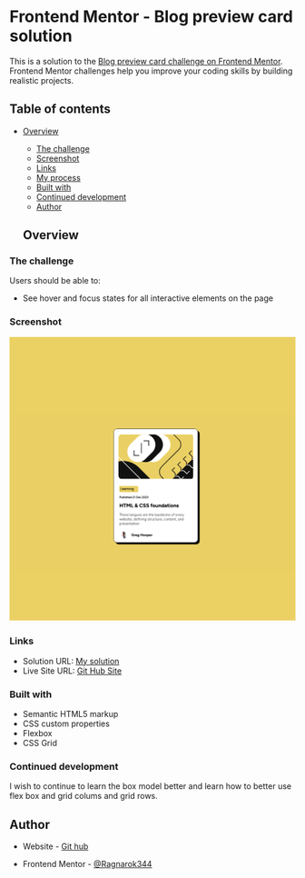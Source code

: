 # Frontend Mentor - Blog preview card solution

This is a solution to the [Blog preview card challenge on Frontend Mentor](https://www.frontendmentor.io/challenges/blog-preview-card-ckPaj01IcS). Frontend Mentor challenges help you improve your coding skills by building realistic projects. 

## Table of contents

- [Overview](#overview)
  - [The challenge](#the-challenge)
  - [Screenshot](#screenshot)
  - [Links](#links)
  - [My process](#my-process)
  - [Built with](#built-with)
  - [Continued development](#continued-development)
  - [Author](#author)


  ## Overview

### The challenge

Users should be able to:

- See hover and focus states for all interactive elements on the page

### Screenshot

![Screen Shot](<Screenshot 2024-07-22 at 22.21.36.png>)

### Links

- Solution URL: [My solution](https://www.frontendmentor.io/solutions/blog-preview-5EYOEIRn7A)
- Live Site URL: [Git Hub Site](https://ragnarok344.github.io/Blog-preview/)


### Built with

- Semantic HTML5 markup
- CSS custom properties
- Flexbox
- CSS Grid

### Continued development
I wish to continue to learn the box model better and learn how to better use flex box and grid colums and grid rows.

## Author

- Website - [Git hub](https://github.com/Ragnarok344)

- Frontend Mentor - [@Ragnarok344](https://www.frontendmentor.io/profile/Ragnarok344)